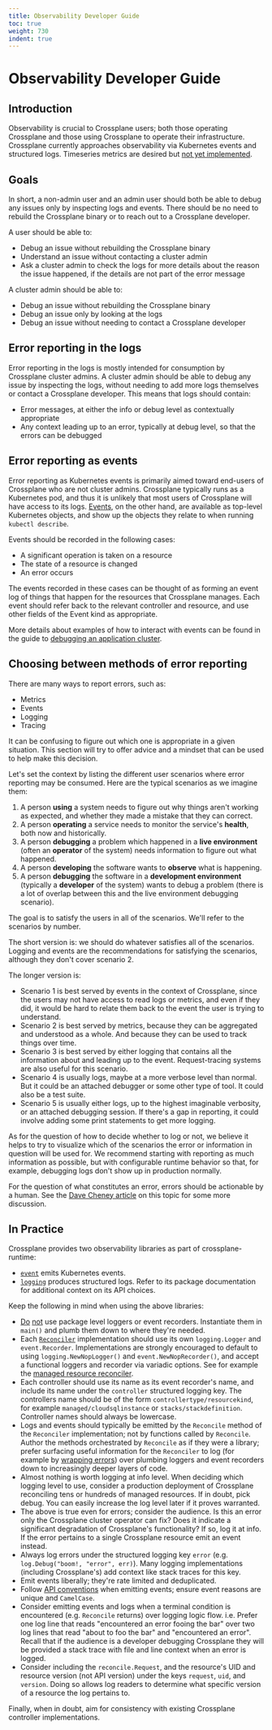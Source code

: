 ```yaml
---
title: Observability Developer Guide
toc: true
weight: 730
indent: true
---
```

# Observability Developer Guide

## Introduction

Observability is crucial to Crossplane users; both those operating Crossplane
and those using Crossplane to operate their infrastructure. Crossplane currently
approaches observability via Kubernetes events and structured logs. Timeseries
metrics are desired but [not yet implemented].

## Goals

In short, a non-admin user and an admin user should both be able to debug any
issues only by inspecting logs and events. There should be no need to rebuild
the Crossplane binary or to reach out to a Crossplane developer.

A user should be able to:

* Debug an issue without rebuilding the Crossplane binary
* Understand an issue without contacting a cluster admin
* Ask a cluster admin to check the logs for more details about the reason the
  issue happened, if the details are not part of the error message

A cluster admin should be able to:

* Debug an issue without rebuilding the Crossplane binary
* Debug an issue only by looking at the logs
* Debug an issue without needing to contact a Crossplane developer

## Error reporting in the logs

Error reporting in the logs is mostly intended for consumption by Crossplane
cluster admins. A cluster admin should be able to debug any issue by inspecting
the logs, without needing to add more logs themselves or contact a Crossplane
developer. This means that logs should contain:

* Error messages, at either the info or debug level as contextually appropriate
* Any context leading up to an error, typically at debug level, so that the
  errors can be debugged

## Error reporting as events

Error reporting as Kubernetes events is primarily aimed toward end-users of
Crossplane who are not cluster admins. Crossplane typically runs as a Kubernetes
pod, and thus it is unlikely that most users of Crossplane will have access to
its logs. [Events], on the other hand, are available as top-level Kubernetes
objects, and show up the objects they relate to when running `kubectl describe`.

Events should be recorded in the following cases:

* A significant operation is taken on a resource
* The state of a resource is changed
* An error occurs

The events recorded in these cases can be thought of as forming an event log of
things that happen for the resources that Crossplane manages. Each event should
refer back to the relevant controller and resource, and use other fields of the
Event kind as appropriate.

More details about examples of how to interact with events can be found in the
guide to [debugging an application cluster].

## Choosing between methods of error reporting

There are many ways to report errors, such as:

* Metrics
* Events
* Logging
* Tracing

It can be confusing to figure out which one is appropriate in a given situation.
This section will try to offer advice and a mindset that can be used to help
make this decision.

Let's set the context by listing the different user scenarios where error
reporting may be consumed. Here are the typical scenarios as we imagine them:

1. A person **using** a system needs to figure out why things aren't working as
   expected, and whether they made a mistake that they can correct.
2. A person **operating** a service needs to monitor the service's **health**,
   both now and historically.
3. A person **debugging** a problem which happened in a **live environment**
   (often an **operator** of the system) needs information to figure out what
   happened.
4. A person **developing** the software wants to **observe** what is happening.
5. A person **debugging** the software in a **development environment**
   (typically a **developer** of the system) wants to debug a problem (there is
   a lot of overlap between this and the live environment debugging scenario).

The goal is to satisfy the users in all of the scenarios. We'll refer to the
scenarios by number.

The short version is: we should do whatever satisfies all of the scenarios.
Logging and events are the recommendations for satisfying the scenarios,
although they don't cover scenario 2.

The longer version is:

* Scenario 1 is best served by events in the context of Crossplane, since the
  users may not have access to read logs or metrics, and even if they did, it
  would be hard to relate them back to the event the user is trying to
  understand.
* Scenario 2 is best served by metrics, because they can be aggregated and
  understood as a whole. And because they can be used to track things over time.
* Scenario 3 is best served by either logging that contains all the information
  about and leading up to the event. Request-tracing systems are also useful for
  this scenario.
* Scenario 4 is usually logs, maybe at a more verbose level than normal. But it
  could be an attached debugger or some other type of tool. It could also be a
  test suite.
* Scenario 5 is usually either logs, up to the highest imaginable verbosity, or
  an attached debugging session. If there's a gap in reporting, it could involve
  adding some print statements to get more logging.

As for the question of how to decide whether to log or not, we believe it helps
to try to visualize which of the scenarios the error or information in question
will be used for. We recommend starting with reporting as much information as
possible, but with configurable runtime behavior so that, for example, debugging
logs don't show up in production normally.

For the question of what constitutes an error, errors should be actionable by a
human. See the [Dave Cheney article] on this topic for some more discussion.

## In Practice

Crossplane provides two observability libraries as part of crossplane-runtime:

* [`event`] emits Kubernetes events.
* [`logging`] produces structured logs. Refer to its package documentation for
  additional context on its API choices.

Keep the following in mind when using the above libraries:

* [Do] [not] use package level loggers or event recorders. Instantiate them in
  `main()` and plumb them down to where they're needed.
* Each [`Reconciler`] implementation should use its own `logging.Logger` and
  `event.Recorder`. Implementations are strongly encouraged to default to using
  `logging.NewNopLogger()` and `event.NewNopRecorder()`, and accept a functional
  loggers and recorder via variadic options. See for example the [managed
  resource reconciler].
* Each controller should use its name as its event recorder's name, and include
  its name under the `controller` structured logging key. The controllers name
  should be of the form `controllertype/resourcekind`, for example
  `managed/cloudsqlinstance` or `stacks/stackdefinition`. Controller names
  should always be lowercase.
* Logs and events should typically be emitted by the `Reconcile` method of the
  `Reconciler` implementation; not by functions called by `Reconcile`. Author
  the methods orchestrated by `Reconcile` as if they were a library; prefer
  surfacing useful information for the `Reconciler` to log (for example by
  [wrapping errors]) over plumbing loggers and event recorders down to
  increasingly deeper layers of code.
* Almost nothing is worth logging at info level. When deciding which logging
  level to use, consider a production deployment of Crossplane reconciling tens
  or hundreds of managed resources. If in doubt, pick debug. You can easily
  increase the log level later if it proves warranted.
* The above is true even for errors; consider the audience. Is this an error
  only the Crossplane cluster operator can fix? Does it indicate a significant
  degradation of Crossplane's functionality? If so, log it at info. If the error
  pertains to a single Crossplane resource emit an event instead.
* Always log errors under the structured logging key `error` (e.g.
  `log.Debug("boom!, "error", err)`). Many logging implementations (including
  Crossplane's) add context like stack traces for this key.
* Emit events liberally; they're rate limited and deduplicated.
* Follow [API conventions] when emitting events; ensure event reasons are unique
  and `CamelCase`.
* Consider emitting events and logs when a terminal condition is encountered
  (e.g. `Reconcile` returns) over logging logic flow. i.e. Prefer one log line
  that reads "encountered an error fooing the bar" over two log lines that read
  "about to foo the bar" and "encountered an error". Recall that if the audience
  is a developer debugging Crossplane they will be provided a stack trace with
  file and line context when an error is logged.
* Consider including the `reconcile.Request`, and the resource's UID and
  resource version (not API version) under the keys `request`, `uid`, and
  `version`. Doing so allows log readers to determine what specific version of a
  resource the log pertains to.

Finally, when in doubt, aim for consistency with existing Crossplane controller
implementations.

[not yet implemented]: https://github.com/crossplaneio/crossplane/issues/314
[Events]: https://kubernetes.io/docs/reference/generated/kubernetes-api/v1.16/#event-v1-core
[debugging an application cluster]: https://kubernetes.io/docs/tasks/debug-application-cluster/
[Dave Cheney article]: https://dave.cheney.net/2015/11/05/lets-talk-about-logging
[`event`]: https://godoc.org/github.com/crossplaneio/crossplane-runtime/pkg/event
[`logging`]: https://godoc.org/github.com/crossplaneio/crossplane-runtime/pkg/logging
[Do]: https://peter.bourgon.org/go-best-practices-2016/#logging-and-instrumentation
[not]: https://dave.cheney.net/2017/01/23/the-package-level-logger-anti-pattern
[`Reconciler`]: https://godoc.org/sigs.k8s.io/controller-runtime/pkg/reconcile#Reconciler
[managed resource reconciler]: https://github.com/crossplaneio/crossplane-runtime/blob/a6bb0/pkg/reconciler/managed/reconciler.go#L436
[wrapping errors]: https://godoc.org/github.com/pkg/errors#Wrap
[API conventions]: https://github.com/kubernetes/community/blob/09f55c6/contributors/devel/sig-architecture/api-conventions.md#events
